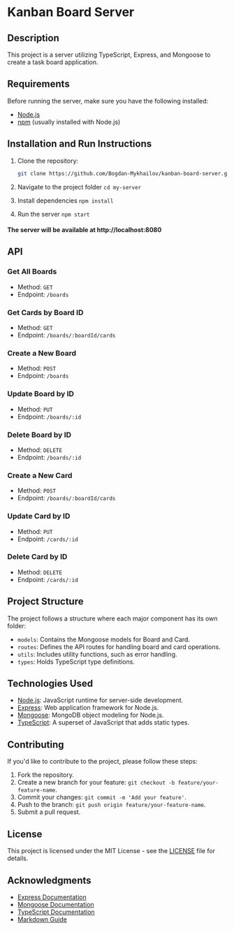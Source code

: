 # Kanban Board Server

## Description
This project is a server utilizing TypeScript, Express, and Mongoose to create a task board application.

## Requirements

Before running the server, make sure you have the following installed:

- [Node.js](https://nodejs.org/)
- [npm](https://www.npmjs.com/) (usually installed with Node.js)

## Installation and Run Instructions

1. Clone the repository:

   ```bash
   git clone https://github.com/Bogdan-Mykhailov/kanban-board-server.git

2. Navigate to the project folder
```cd my-server```

3. Install dependencies
```npm install```

4. Run the server
```npm start```

#### The server will be available at http://localhost:8080

## API

### Get All Boards

- Method: `GET`
- Endpoint: `/boards`

### Get Cards by Board ID

- Method: `GET`
- Endpoint: `/boards/:boardId/cards`

### Create a New Board

- Method: `POST`
- Endpoint: `/boards`

### Update Board by ID

- Method: `PUT`
- Endpoint: `/boards/:id`

### Delete Board by ID

- Method: `DELETE`
- Endpoint: `/boards/:id`

### Create a New Card

- Method: `POST`
- Endpoint: `/boards/:boardId/cards`

### Update Card by ID

- Method: `PUT`
- Endpoint: `/cards/:id`

### Delete Card by ID

- Method: `DELETE`
- Endpoint: `/cards/:id`

## Project Structure

The project follows a structure where each major component has its own folder:

- `models`: Contains the Mongoose models for Board and Card.
- `routes`: Defines the API routes for handling board and card operations.
- `utils`: Includes utility functions, such as error handling.
- `types`: Holds TypeScript type definitions.

## Technologies Used

- [Node.js](https://nodejs.org/): JavaScript runtime for server-side development.
- [Express](https://expressjs.com/): Web application framework for Node.js.
- [Mongoose](https://mongoosejs.com/): MongoDB object modeling for Node.js.
- [TypeScript](https://www.typescriptlang.org/): A superset of JavaScript that adds static types.

## Contributing

If you'd like to contribute to the project, please follow these steps:

1. Fork the repository.
2. Create a new branch for your feature: `git checkout -b feature/your-feature-name`.
3. Commit your changes: `git commit -m 'Add your feature'`.
4. Push to the branch: `git push origin feature/your-feature-name`.
5. Submit a pull request.

## License

This project is licensed under the MIT License - see the [LICENSE](LICENSE) file for details.

## Acknowledgments

- [Express Documentation](https://expressjs.com/)
- [Mongoose Documentation](https://mongoosejs.com/)
- [TypeScript Documentation](https://www.typescriptlang.org/docs/)
- [Markdown Guide](https://www.markdownguide.org/)
